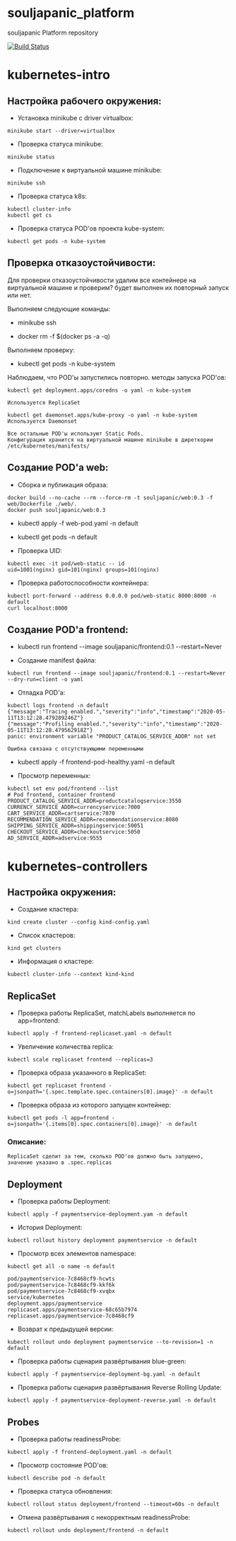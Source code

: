 # souljapanic_platform
souljapanic Platform repository

[![Build Status](https://travis-ci.com/otus-kuber-2020-04/souljapanic_platform.svg?branch=master)](https://travis-ci.com/otus-kuber-2020-04/souljapanic_platform)

# kubernetes-intro

## Настройка рабочего окружения:

* Установка minikube с driver virtualbox:

```
minikube start --driver=virtualbox
```

* Проверка статуса minikube:

```
minikube status
```

* Подключение к виртуальной машине minikube:

```
minikube ssh
```

* Проверка статуса k8s:

```
kubectl cluster-info
kubectl get cs
```

* Проверка статуса POD'ов проекта kube-system:

```
kubectl get pods -n kube-system
```

## Проверка отказоустойчивости:

Для проверки отказоустойчивости удалим все контейнере на виртуальной машине и проверим? будет выполнен их повторный запуск или нет.

Выполняем следующие команды:

* minikube ssh

* docker rm -f $(docker ps -a -q)

Выполняем проверку:

* kubectl get pods -n kube-system

Наблюдаем, что POD'ы запустились повторно. методы запуска POD'ов:

```
kubectl get deployment.apps/coredns -o yaml -n kube-system

Используется ReplicaSet
```

```
kubectl get daemonset.apps/kube-proxy -o yaml -n kube-system
Используется Daemonset
```

```
Все остальные POD'ы используют Static Pods.
Конфигурация хранится на виртуальной машине minikube в диреткории /etc/kubernetes/manifests/
```

## Создание POD'а web:

* Сборка и публикация образа:

```
docker build --no-cache --rm --force-rm -t souljapanic/web:0.3 -f web/Dockerfile ./web/.
docker push souljapanic/web:0.3
```

* kubectl apply -f web-pod.yaml -n default

* kubectl get pods -n default

* Проверка UID:

```
kubectl exec -it pod/web-static -- id
uid=1001(nginx) gid=101(nginx) groups=101(nginx)
```

* Проверка работоспособности контейнера:

```
kubectl port-forward --address 0.0.0.0 pod/web-static 8000:8000 -n default
curl localhost:8000
```

## Создание POD'а frontend:

* kubectl run frontend --image souljapanic/frontend:0.1 --restart=Never

* Создание manifest файла:

```
kubectl run frontend --image souljapanic/frontend:0.1 --restart=Never --dry-run=client -o yaml
```

* Отладка POD'а:

```
kubectl logs frontend -n default
{"message":"Tracing enabled.","severity":"info","timestamp":"2020-05-11T13:12:28.479289246Z"}
{"message":"Profiling enabled.","severity":"info","timestamp":"2020-05-11T13:12:28.479562918Z"}
panic: environment variable "PRODUCT_CATALOG_SERVICE_ADDR" not set

Ошибка связана с отсутствующими переменными
```

* kubectl apply -f frontend-pod-healthy.yaml -n default

* Просмотр переменных:

```
kubectl set env pod/frontend --list
# Pod frontend, container frontend
PRODUCT_CATALOG_SERVICE_ADDR=productcatalogservice:3550
CURRENCY_SERVICE_ADDR=currencyservice:7000
CART_SERVICE_ADDR=cartservice:7070
RECOMMENDATION_SERVICE_ADDR=recommendationservice:8080
SHIPPING_SERVICE_ADDR=shippingservice:50051
CHECKOUT_SERVICE_ADDR=checkoutservice:5050
AD_SERVICE_ADDR=adservice:9555
```

# kubernetes-controllers

## Настройка окружения:

* Создание кластера:

```
kind create cluster --config kind-config.yaml
```

* Список кластеров:

```
kind get clusters
```

* Информация о кластере:

```
kubectl cluster-info --context kind-kind
```

## ReplicaSet

* Проверка работы ReplicaSet, matchLabels выполняется по app=frontend:

```
kubectl apply -f frontend-replicaset.yaml -n default
```

* Увеличение количества replica:

```
kubectl scale replicaset frontend --replicas=3
```

* Проверка образа указанного в ReplicaSet:

```
kubectl get replicaset frontend -o=jsonpath='{.spec.template.spec.containers[0].image}' -n default
```

* Проверка образа из которого запущен контейнер:

```
kubectl get pods -l app=frontend -o=jsonpath='{.items[0].spec.containers[0].image}' -n default
```

### Описание:

```
ReplicaSet сделит за тем, сколько POD'ов должно быть запущено, значение указано в .spec.replicas
```

## Deployment

* Проверка работы Deployment:

```
kubectl apply -f paymentservice-deployment.yam -n default
```

* История Deployment:

```
kubectl rollout history deployment paymentservice -n default
```

* Просмотр всех элементов namespace:

```
kubectl get all -o name -n default

pod/paymentservice-7c8468cf9-hcwts
pod/paymentservice-7c8468cf9-kkf6k
pod/paymentservice-7c8468cf9-xvqbx
service/kubernetes
deployment.apps/paymentservice
replicaset.apps/paymentservice-68c65b7974
replicaset.apps/paymentservice-7c8468cf9
```

* Возврат к предыдущей версии:

```
kubectl rollout undo deployment paymentservice --to-revision=1 -n default
```

* Проверка работы сценария развёртывания blue-green:

```
kubectl apply -f paymentservice-deployment-bg.yaml -n default
```

* Проверка работы сценария развёртывания Reverse Rolling Update:

```
kubectl apply -f paymentservice-deployment-reverse.yaml -n default
```

## Probes

* Проверка работы readinessProbe:

```
kubectl apply -f frontend-deployment.yaml -n default
```

* Просмотр состояние POD'ов:

```
kubectl describe pod -n default
```

* Проверка статуса обновления:

```
kubectl rollout status deployment/frontend --timeout=60s -n default
```

* Отмена развёртывания с некорректным readinessProbe:

```
kubectl rollout undo deployment/frontend -n default
```

